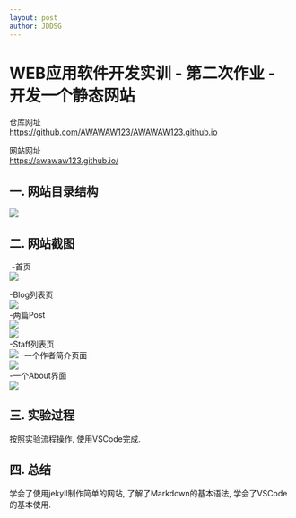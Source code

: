 ```yaml
---
layout: post
author: JDDSG
---
```

# WEB应用软件开发实训 - 第二次作业 - 开发一个静态网站
仓库网址<br>
https://github.com/AWAWAW123/AWAWAW123.github.io<br>

网站网址<br>
https://awawaw123.github.io/<br>

## 一. 网站目录结构
![](https://note.youdao.com/yws/api/personal/file/WEB38a4532b6dfb6b8c0f11b05938c411fd?method=download&shareKey=db1f7b251be066edcbfba2a1d6198165)<br>

## 二. 网站截图

![]()
-首页<br>
![](https://note.youdao.com/yws/api/personal/file/WEBd5089e4c1ee4e011ad16909fbb05a686?method=download&shareKey=c6b9e170e1c26dd625f66523565026f2)<br>

-Blog列表页<br>
![](https://note.youdao.com/yws/api/personal/file/WEB5c0b5780dabaa55fd7402ec32bc01c60?method=download&shareKey=ee0a9de306cfb86491c172bb523b77d6)<br>
-两篇Post<br>
![](https://note.youdao.com/yws/api/personal/file/WEB5ffad36345b7c62ecda4144f0efed512?method=download&shareKey=a521267a594e0c1c258bfa7bf312ecb8)<br>
![](https://note.youdao.com/yws/api/personal/file/WEB8edeacd1163aefa237e46cb3937dc3f2?method=download&shareKey=061ff1a476709425bf3eaf327785d266)<br>
-Staff列表页<br>
![](https://note.youdao.com/yws/api/personal/file/WEB46555b5d11b6ba80d7ab832599bf8474?method=download&shareKey=3e13b904c615083bbc3ac6a657496cc3)
-一个作者简介页面<br>
![](https://note.youdao.com/yws/api/personal/file/WEBceeb7f24bc61ad538c19fa28e927d2d3?method=download&shareKey=684e52b8292b4723c7b827373553e669)<br>
-一个About界面<br>
![](https://note.youdao.com/yws/api/personal/file/WEBb6ea1bf7b24a2cb4704c39f5a20226cb?method=download&shareKey=9d7cbc180555023f200eafdba4f8bf78)<br>

## 三. 实验过程
按照实验流程操作, 使用VSCode完成.<br>
## 四. 总结
学会了使用jekyll制作简单的网站, 了解了Markdown的基本语法, 学会了VSCode的基本使用.<br>